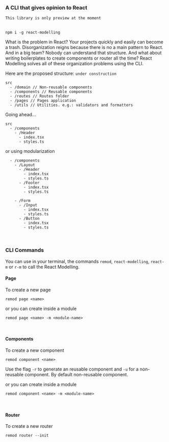 ### A CLI that gives opinion to React

`This library is only preview at the moment`
<br/><br/>

`npm i -g react-modelling`
<br>

What is the problem in React? Your projects quickly and easily can become a trash. Disorganization reigns because there is no a main pattern to React. And in a big team? Nobody can understand that structure. And what about writing boilerplates to create components or router all the time? React Modelling solves all of these organization problems using the CLI.

Here are the proposed structure: `under construction`

```
src
  - /domain // Non-reusable components
  - /components // Reusable components
  - /routes // Routes folder
  - /pages // Pages application
  - /utils // Utilities. e.g.: validators and formatters
```

Going ahead...

```
src
  - /components
    - /Header
      - index.tsx
      - styles.ts
```

or using modularization

```
  - /components
    - /Layout
      - /Header
        - index.tsx
        - styles.ts
      - /Footer
        - index.tsx
        - styles.ts

    - /Form
      - /Input
        - index.tsx
        - styles.ts
      - /Button
        - index.tsx
        - styles.ts
```

<br/>

### CLI Commands

You can use in your terminal, the commands `remod`, `react-modelling`, `react-m` or `r-m` to call the React Modelling.

#### Page

To create a new page

```
remod page <name>
```

or you can create inside a module

```
remod page <name> -m <module-name>
```

<br>

#### Components

To create a new component

```
remod component <name>
```

Use the flag `-r` to generate an reusable component and `-u` for a non-reusable component. By default non-reusable component.

or you can create inside a module

```
remod component <name> -m <module-name>
```

<br>

#### Router

To create a new router

```
remod router --init
```

